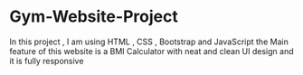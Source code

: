 # Gym-Website-Project
In this project , I am using HTML , CSS , Bootstrap and JavaScript the Main feature of this website is a BMI Calculator with neat and clean UI design and it is fully responsive
